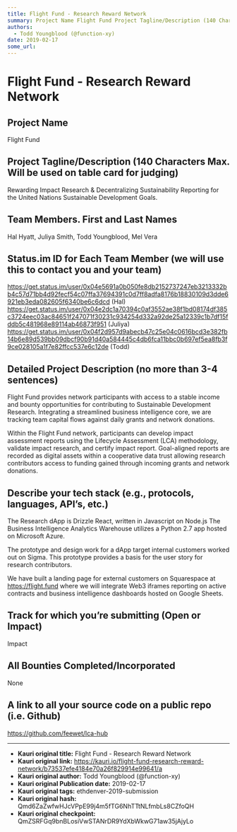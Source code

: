 ```yaml
---
title: Flight Fund - Research Reward Network
summary: Project Name Flight Fund Project Tagline/Description (140 Characters Max. Will be used on table card for judging) Rewarding Impact Research & Decentralizing Sustainability Reporting for the United Nations Sustainable Development Goals. Team Members. First and Last Names Hal Hyatt, Juliya Smith, Todd Youngblood, Mel Vera Status.im ID for Each Team Member (we will use this to contact you and your team) https-//get.status.im/user/0x04e5691a0b050fe8db2152737247eb3213332bb4c57d71bb4d92fecf54c07ffa376
authors:
  - Todd Youngblood (@function-xy)
date: 2019-02-17
some_url: 
---
```


# Flight Fund - Research Reward Network



## Project Name
Flight Fund

## Project Tagline/Description (140 Characters Max. Will be used on table card for judging)
Rewarding Impact Research & Decentralizing Sustainability Reporting for the United Nations Sustainable Development Goals.

## Team Members. First and Last Names
Hal Hyatt, Juliya Smith, Todd Youngblood, Mel Vera

## Status.im ID for Each Team Member (we will use this to contact you and your team)
https://get.status.im/user/0x04e5691a0b050fe8db2152737247eb3213332bb4c57d71bb4d92fecf54c07ffa37694391c0d7ff8adfa8176b18830109d3dde6921eb3eda082605f6340be6c6dcd (Hal)
https://get.status.im/user/0x04e2dc1a70394c0af3552ae38f1bd08174df385c3724eec03ac84651f247071f30231c934254d332a92de25a12339c1b7df15fddb5c481968e89114ab46873f951 (Juliya)
https://get.status.im/user/0x04f2d957d9abecb47c25e04c0616bcd3e382fb14b6e89d539bb09dbcf90b91d40a584445c4db6fca11bbc0b697ef5ea8fb3f9ce028105a1f7e82ffcc537e6c12de (Todd)

## Detailed Project Description (no more than 3-4 sentences)
Flight Fund provides network participants with access to a stable income and bounty opportunities for contributing to Sustainable Development Research. Integrating a streamlined business intelligence core, we are tracking team capital flows against daily grants and network donations.

Within the Flight Fund network, participants can develop impact assessment reports using the Lifecycle Assessment (LCA) methodology, validate impact research, and certify impact report. Goal-aligned reports are recorded as digital assets within a cooperative data trust allowing research contributors access to funding gained through incoming grants and network donations.


## Describe your tech stack (e.g., protocols, languages, API’s, etc.)
The Research dApp is Drizzle React, written in Javascript on Node.js
The Business Intelligence Analytics Warehouse utilizes a Python 2.7 app hosted on Microsoft Azure.

The prototype and design work for a dApp target internal customers worked out on Sigma. This prototype provides a basis for the user story for research contributors. 

We have built a landing page for external customers on Squarespace at https://flight.fund where we will integrate Web3 iframes reporting on active contracts and business intelligence dashboards hosted on Google Sheets.

## Track for which you’re submitting (Open or Impact)
Impact

## All Bounties Completed/Incorporated
None

## A link to all your source code on a public repo (i.e. Github)
https://github.com/feewet/lca-hub






---

- **Kauri original title:** Flight Fund - Research Reward Network
- **Kauri original link:** https://kauri.io/flight-fund-research-reward-network/b73537efe4184e70a26f829914e99641/a
- **Kauri original author:** Todd Youngblood (@function-xy)
- **Kauri original Publication date:** 2019-02-17
- **Kauri original tags:** ethdenver-2019-submission
- **Kauri original hash:** Qmd6ZaZwfwHJcVPpE99j4m5fTG6NhTTtNLfmbLs8CZfoQH
- **Kauri original checkpoint:** QmZSRFGq9bnBLosiVwSTANrDR9YdXbWkwG71aw35jAjyLo



